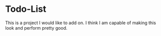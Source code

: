 # Todo-List
This is a project I would like to add on.
I think I am capable of making this look and perform pretty good. 
